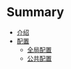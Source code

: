 # Summary

* [介绍](README.md)
* [配置](config/config.md)
   * [全局配置](config/qjpz.md)
   * [公共配置](config/gong_gong_pei_zhi.md)

